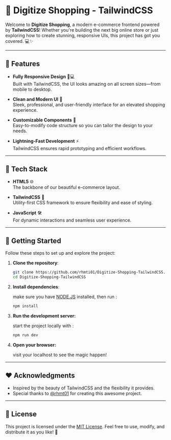 # 🚀 Digitize Shopping - TailwindCSS

Welcome to **Digitize Shopping**, a modern e-commerce frontend powered by **TailwindCSS**! Whether you're building the next big online store or just exploring how to create stunning, responsive UIs, this project has got you covered. 💻✨

---

## 🌟 Features

- **Fully Responsive Design** 📱💻  
  Built with TailwindCSS, the UI looks amazing on all screen sizes—from mobile to desktop.
  
- **Clean and Modern UI** 🎨  
  Sleek, professional, and user-friendly interface for an elevated shopping experience.

- **Customizable Components** 🔧  
  Easy-to-modify code structure so you can tailor the design to your needs.

- **Lightning-Fast Development** ⚡  
  TailwindCSS ensures rapid prototyping and efficient workflows.

---

## 🚀 Tech Stack

- **HTML5** 🌐  
  The backbone of our beautiful e-commerce layout.

- **TailwindCSS** 🎨  
  Utility-first CSS framework to ensure flexibility and ease of styling.

- **JavaScript** 🛠️  
  For dynamic interactions and seamless user experience.

---

## 🎯 Getting Started

Follow these steps to set up and explore the project:

1. **Clone the repository**:  
   ```bash
   git clone https://github.com/rhmti01/Digitize-Shopping-TailwindCSS.git
   cd Digitize-Shopping-TailwindCSS

2. **Install dependencies**:

   make sure you have [NODE.JS](https://nodejs.org/en) installed, then run :
   ```bash
   npm install
   
4. **Run the development server:**

   start the project locally with :
   ````bash
   npm run dev

5. **Open your browser:**

   visit your localhost to see the magic happen!
   
---

## ❤️ Acknowledgments

- Inspired by the beauty of TailwindCSS and the flexibility it provides.
- Special thanks to [@rhmt01](https://github.com/rhmt01) for creating this awesome project.

---

## 📜 License

This project is licensed under the [MIT License](https://opensource.org/licenses/MIT). Feel free to use, modify, and distribute it as you like! 🎉

